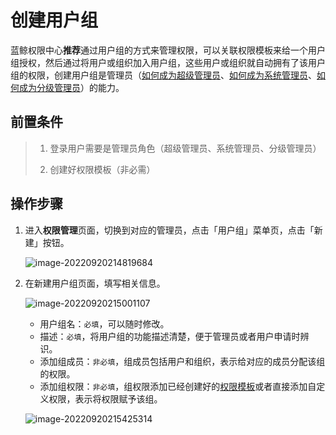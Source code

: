 # 创建用户组

蓝鲸权限中心**推荐**通过用户组的方式来管理权限，可以关联权限模板来给一个用户组授权，然后通过将用户或组织加入用户组，这些用户或组织就自动拥有了该用户组的权限，创建用户组是管理员（[如何成为超级管理员](../产品功能/Manager.md##超级管理员设置)、[如何成为系统管理员](../产品功能/Manager.md##系统管理员设置)、[如何成为分级管理员](../产品功能/GradingManager.md)）的能力。 

## 前置条件

> 1. 登录用户需要是管理员角色（超级管理员、系统管理员、分级管理员）
>
> 2. 创建好权限模板（非必需）

## 操作步骤

1. 进入**权限管理**页面，切换到对应的管理员，点击「用户组」菜单页，点击「新建」按钮。

   ![image-20220920214819684](CreateGroups/image-20220920214819684-3681703.png)

3. 在新建用户组页面，填写相关信息。

   ![image-20220920215001107](CreateGroups/image-20220920215001107-3681806.png)

   - 用户组名：`必填`，可以随时修改。
   - 描述：`必填`，将用户组的功能描述清楚，便于管理员或者用户申请时辨识。
   - 添加组成员：`非必填`，组成员包括用户和组织，表示给对应的成员分配该组的权限。
   - 添加组权限：`非必填`，组权限添加已经创建好的[权限模板](./CreatePremissionTemplates.md)或者直接添加自定义权限，表示将权限赋予该组。
   
   ![image-20220920215425314](CreateGroups/image-20220920215425314.png)
